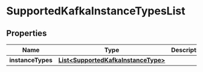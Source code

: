 

# SupportedKafkaInstanceTypesList


## Properties

Name | Type | Description | Notes
------------ | ------------- | ------------- | -------------
**instanceTypes** | [**List&lt;SupportedKafkaInstanceType&gt;**](SupportedKafkaInstanceType.md) |  |  [optional]



